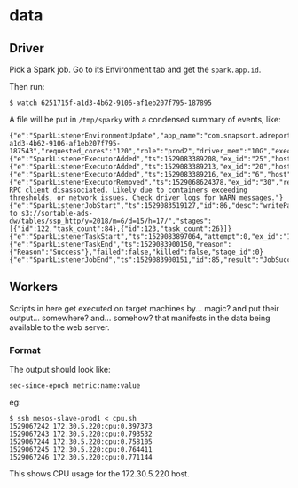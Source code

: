 # data

## Driver

Pick a Spark job. Go to its Environment tab and get the `spark.app.id`.

Then run:

```
$ watch 6251715f-a1d3-4b62-9106-af1eb207f795-187895
```

A file will be put in `/tmp/sparky` with a condensed summary of events, like:

```
{"e":"SparkListenerEnvironmentUpdate","app_name":"com.snapsort.adreports.spark.RevenueImpressionByNetworkLoader$","app_id":"6251715f-a1d3-4b62-9106-af1eb207f795-187543","requested_cores":"120","role":"prod2","driver_mem":"10G","executor_mem":"12G"}
{"e":"SparkListenerExecutorAdded","ts":1529083389208,"ex_id":"25","host":"172.30.5.7"}
{"e":"SparkListenerExecutorAdded","ts":1529083389213,"ex_id":"20","host":"172.30.5.248"}
{"e":"SparkListenerExecutorAdded","ts":1529083389216,"ex_id":"6","host":"172.30.5.14"}
{"e":"SparkListenerExecutorRemoved","ts":1529068624378,"ex_id":"30","reason":"Remote RPC client disassociated. Likely due to containers exceeding thresholds, or network issues. Check driver logs for WARN messages."}
{"e":"SparkListenerJobStart","ts":1529083519127,"id":86,"desc":"writePartitionData to s3://sortable-ads-dw/tables/ssp_http/y=2018/m=6/d=15/h=17/","stages":[{"id":122,"task_count":84},{"id":123,"task_count":26}]}
{"e":"SparkListenerTaskStart","ts":1529083897064,"attempt":0,"ex_id":"1","id":3633,"stage_id":0}
{"e":"SparkListenerTaskEnd","ts":1529083900150,"reason":{"Reason":"Success"},"failed":false,"killed":false,"stage_id":0}
{"e":"SparkListenerJobEnd","ts":1529083900151,"id":85,"result":"JobSucceeded"}
```


## Workers

Scripts in here get executed on target machines by... magic? and put their output... somewhere?
and... somehow? that manifests in the data being available to the web server.

### Format

The output should look like:

```
sec-since-epoch metric:name:value
```

eg:

```
$ ssh mesos-slave-prod1 < cpu.sh
1529067242 172.30.5.220:cpu:0.397373
1529067243 172.30.5.220:cpu:0.793532
1529067244 172.30.5.220:cpu:0.758105
1529067245 172.30.5.220:cpu:0.764411
1529067246 172.30.5.220:cpu:0.771144
```

This shows CPU usage for the 172.30.5.220 host.
